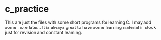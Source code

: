 # c_practice

This are just the files with some short programs for learning C.
I may add some more later... 
It is always great to have some learning material in stock just
for revision and constant learning.
